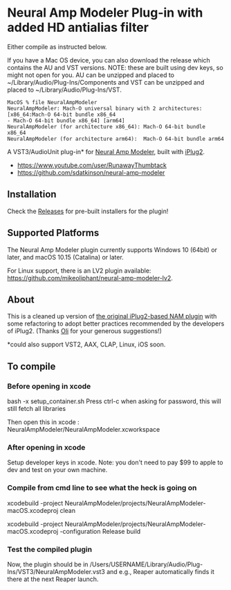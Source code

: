 # Neural Amp Modeler Plug-in with added HD antialias filter

Either compile as instructed below.

If you have a Mac OS device, you can also download the release which contains the AU and VST versions. NOTE: these are built using dev keys, so might not open for you. AU can be unzipped and placed to ~/Library/Audio/Plug-Ins/Components and VST can be unzipped and placed to ~/Library/Audio/Plug-Ins/VST.

```
MacOS % file NeuralAmpModeler 
NeuralAmpModeler: Mach-O universal binary with 2 architectures: [x86_64:Mach-O 64-bit bundle x86_64
- Mach-O 64-bit bundle x86_64] [arm64]
NeuralAmpModeler (for architecture x86_64):	Mach-O 64-bit bundle x86_64
NeuralAmpModeler (for architecture arm64):	Mach-O 64-bit bundle arm64
```

A VST3/AudioUnit plug-in\* for [Neural Amp Modeler](https://github.com/sdatkinson/neural-amp-modeler), built with [iPlug2](https://iplug2.github.io).

- https://www.youtube.com/user/RunawayThumbtack
- https://github.com/sdatkinson/neural-amp-modeler

## Installation

Check the [Releases](https://github.com/honkkis/NeuralAmpModelerPluginHD/releases) for pre-built installers for the plugin!

## Supported Platforms

The Neural Amp Modeler plugin currently supports Windows 10 (64bit) or later, and macOS 10.15 (Catalina) or later.

For Linux support, there is an LV2 plugin available: https://github.com/mikeoliphant/neural-amp-modeler-lv2.

## About

This is a cleaned up version of [the original iPlug2-based NAM plugin](https://github.com/sdatkinson/iPlug2) with some refactoring to adopt better practices recommended by the developers of iPlug2.
(Thanks [Oli](https://github.com/olilarkin) for your generous suggestions!)

\*could also support VST2, AAX, CLAP, Linux, iOS soon.

## To compile

### Before opening in xcode

bash -x setup_container.sh
Press ctrl-c when asking for password, this will still fetch all libraries

Then open this in xcode : NeuralAmpModeler/NeuralAmpModeler.xcworkspace

### After opening in xcode

Setup developer keys in xcode. Note: you don't need to pay $99 to apple to dev and test on your own machine.

### Compile from cmd line to see what the heck is going on

xcodebuild -project NeuralAmpModeler/projects/NeuralAmpModeler-macOS.xcodeproj clean

xcodebuild -project NeuralAmpModeler/projects/NeuralAmpModeler-macOS.xcodeproj -configuration Release build

### Test the compiled plugin

Now, the plugin should be in  /Users/USERNAME/Library/Audio/Plug-Ins/VST3/NeuralAmpModeler.vst3 and e.g., Reaper automatically finds it there at the next Reaper launch.

